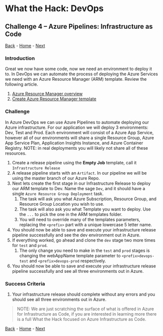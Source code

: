 # What the Hack: DevOps 

## Challenge 4 – Azure Pipelines: Infrastructure as Code
[Back](challenge03.md) - [Home](../../readme.md) - [Next](challenge05.md)

### Introduction

Great we now have some code, now we need an environment to deploy it to. In DevOps we can automate the process of deploying the Azure Services we need with an Azure Resource Manager (ARM) template. Review the following article.

1. [Azure Resource Manager overview](https://docs.microsoft.com/en-us/azure/azure-resource-manager/resource-group-overview)
2. [Create Azure Resource Manager template](https://docs.microsoft.com/en-us/azure/azure-resource-manager/how-to-create-template)


### Challenge

In Azure DevOps we can use Azure Pipelines to automate deploying our Azure infrastructure. For our application we will deploy 3 environments: Dev, Test and Prod. Each environment will consist of a Azure App Service, however all of our environments will share a single Resource Group, Azure App Service Plan, Application Insights Instance, and Azure Container Registry. NOTE: in real deployments you will likely not share all of these resources.

1. Create a release pipeline using the **Empty Job** template, call it `Infrastructure Release`
2. A release pipeline starts with an `Artifact`. In our pipeline we will be using the master branch of our Azure Repo.
3. Next lets create the first stage in our Infrastructure Release to deploy our ARM template to Dev. Name the sage `Dev`, and it should have a single `Azure Resource Group Deployment` task. 
   1. The task will ask you what Azure Subscription, Resource Group, and Resource Group Location you wish to use.
   2. The task will also ask you what Template you want to deploy. Use the `...` to pick the one in the ARM templates folder. 
   3. You will need to override many of the templates parameters, replacing the `<prefix>` part with a unique lowercase 5 letter name.
4. You should now be able to save and execute your infrastructure release pipeline successfully and see the dev environment out in Azure. 
5. If everything worked, go ahead and clone the `dev` stage two more times for `test` and `prod`.
   1. The only change you need to make in the `test` and `prod` stages is changing the webAppName template parameter to `<prefix>devops-test` and `<prefix>devops-prod` respectively. 
6. You should now be able to save and execute your infrastructure release pipeline successfully and see all three environments out in Azure. 



### Success Criteria

1. Your infrastructure release should complete without any errors and you should see all three environments out in Azure. 

> NOTE: We are just scratching the surface of what is offered in Azure for Infrastructure as Code, if you are interested in learning more there is a full What the Hack focused on Azure Infrastructure as Code.

[Back](challenge03.md) - [Home](../../readme.md) - [Next](challenge05.md)
